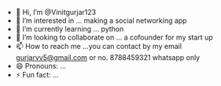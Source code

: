 - 👋 Hi, I’m @Vinitgurjar123
- 👀 I’m interested in ... making a social networking app
- 🌱 I’m currently learning ... python
- 💞️ I’m looking to collaborate on ... a cofounder for my start up
- 📫 How to reach me ...you can contact by my email gurjarvv5@gmail.com or no. 8788459321 whatsapp only
- 😄 Pronouns: ...
- ⚡ Fun fact: ...

<!---
Vinitgurjar123/Vinitgurjar123 is a ✨ special ✨ repository because its `README.md` (this file) appears on your GitHub profile.
You can click the Preview link to take a look at your changes.
--->
